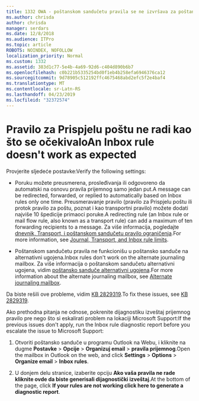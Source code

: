 ```yaml
---
title: 1332 OWA - poštanskom sandučetu pravila se ne izvršava za poštansko sanduče
ms.author: chrisda
author: chrisda
manager: serdars
ms.date: 12/8/2018
ms.audience: ITPro
ms.topic: article
ROBOTS: NOINDEX, NOFOLLOW
localization_priority: Normal
ms.custom: 1332
ms.assetid: 383d1c77-5e4b-4a69-92d6-c404d890b6b7
ms.openlocfilehash: c0b221b5335254bd0f1eb4b258efa6946376ca12
ms.sourcegitcommit: 9d78905c512192ffc4675468abd2efc5f2e4baf4
ms.translationtype: MT
ms.contentlocale: sr-Latn-RS
ms.lasthandoff: 04/23/2019
ms.locfileid: "32372574"
---
```

# <a name="an-inbox-rule-doesnt-work-as-expected"></a><span data-ttu-id="c1dec-102">Pravilo za Prispjelu poštu ne radi kao što se očekivalo</span><span class="sxs-lookup"><span data-stu-id="c1dec-102">An Inbox rule doesn't work as expected</span></span>

<span data-ttu-id="c1dec-103">Provjerite sljedeće postavke:</span><span class="sxs-lookup"><span data-stu-id="c1dec-103">Verify the following settings:</span></span>

- <span data-ttu-id="c1dec-104">Poruku možete preusmerena, prosleđivanja ili odgovoreno da automatski na osnovu pravila prijemnog samo jedan put.</span><span class="sxs-lookup"><span data-stu-id="c1dec-104">A message can be redirected, forwarded, or replied to automatically based on Inbox rules only one time.</span></span> <span data-ttu-id="c1dec-105">Preusmeravanje pravilo (pravilo za Prispjelu poštu ili protok pravilo za poštu, poznat i kao transportni pravilo) možete dodati najviše 10 špedicije primaoci poruke.</span><span class="sxs-lookup"><span data-stu-id="c1dec-105">A redirecting rule (an Inbox rule or mail flow rule, also known as a transport rule) can add a maximum of ten forwarding recipients to a message.</span></span> <span data-ttu-id="c1dec-106">Za više informacija, pogledajte [dnevnik, Transport, i poštanskom sandučetu pravilo ograničenja](https://docs.microsoft.com/office365/servicedescriptions/exchange-online-service-description/exchange-online-limits).</span><span class="sxs-lookup"><span data-stu-id="c1dec-106">For more information, see [Journal, Transport, and Inbox rule limits](https://docs.microsoft.com/office365/servicedescriptions/exchange-online-service-description/exchange-online-limits).</span></span>

- <span data-ttu-id="c1dec-107">Poštanskom sandučetu pravila ne funkcionišu u poštansko sanduče na alternativni ugojena.</span><span class="sxs-lookup"><span data-stu-id="c1dec-107">Inbox rules don't work on the alternate journaling mailbox.</span></span> <span data-ttu-id="c1dec-108">Za više informacija o poštanskom sandučetu alternativni ugojena, vidim [poštansko sanduče alternativni ugojena](https://docs.microsoft.com/Exchange/security-and-compliance/journaling/journaling#alternate-journaling-mailbox).</span><span class="sxs-lookup"><span data-stu-id="c1dec-108">For more information about the alternate journaling mailbox, see [Alternate journaling mailbox](https://docs.microsoft.com/Exchange/security-and-compliance/journaling/journaling#alternate-journaling-mailbox).</span></span>

<span data-ttu-id="c1dec-109">Da biste rešili ove probleme, vidim [KB 2829319](https://support.microsoft.com/kb/2829319).</span><span class="sxs-lookup"><span data-stu-id="c1dec-109">To fix these issues, see [KB 2829319](https://support.microsoft.com/kb/2829319).</span></span>

<span data-ttu-id="c1dec-110">Ako prethodna pitanja ne odnose, pokrenite dijagnostiku izveštaj prijemnog pravilo pre nego što si eskalirati problem na lokaciji Microsoft Support:</span><span class="sxs-lookup"><span data-stu-id="c1dec-110">If the previous issues don't apply, run the Inbox rule diagnostic report before you escalate the issue to Microsoft Support:</span></span>

1. <span data-ttu-id="c1dec-111">Otvoriti poštansko sanduče u programu Outlook na Webu, i kliknite na dugme **Postavke** \> **Opcije** \> **Organizuj email** \> **pravila prijemnog**.</span><span class="sxs-lookup"><span data-stu-id="c1dec-111">Open the mailbox in Outlook on the web, and click **Settings** \> **Options** \> **Organize email** \> **Inbox rules**.</span></span>

2. <span data-ttu-id="c1dec-112">U donjem delu stranice, izaberite opciju **Ako vaša pravila ne rade kliknite ovde da biste generisali dijagnostički izveštaj**.</span><span class="sxs-lookup"><span data-stu-id="c1dec-112">At the bottom of the page, click **If your rules are not working click here to generate a diagnostic report**.</span></span>
